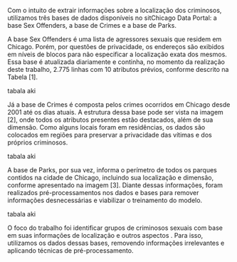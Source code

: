 Com o intuito de extrair informações sobre a localização dos criminosos, utilizamos três bases de dados disponíveis no sitChicago Data Portal: a base Sex Offenders, a base de Crimes e a base de Parks.

A base Sex Offenders é uma lista de agressores sexuais que residem em Chicago. Porém, por questões de privacidade, os endereços são exibidos em níveis de blocos para não especificar a localização exata dos mesmos. Essa base é atualizada diariamente e continha, no momento da realização deste trabalho, 2.775 linhas com 10 atributos prévios, conforme descrito na Tabela [1].

tabala aki

Já a base de Crimes é composta pelos crimes ocorridos em Chicago desde 2001 até os dias atuais. A estrutura dessa base pode ser vista na imagem [2], onde todos os atributos presentes estão destacados, além de sua dimensão. Como alguns locais foram em residências, os dados são colocados em regiões para preservar a privacidade das vítimas e dos próprios criminosos.

tabala aki

A base de Parks, por sua vez, informa o perímetro de todos os parques contidos na cidade de Chicago, incluindo sua localização e dimensão, conforme apresentado na imagem [3]. Diante dessas informações, foram realizados pré-processamentos nos dados e bases para remover informações desnecessárias e viabilizar o treinamento do modelo.


tabala aki

O foco do trabalho foi identificar grupos de criminosos sexuais com base em suas informações de localização e outros aspectos . Para isso, utilizamos os dados dessas bases, removendo informações irrelevantes e aplicando técnicas de pré-processamento.